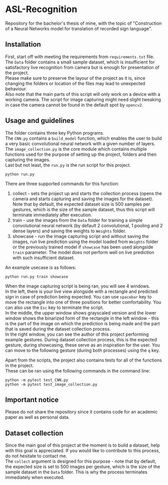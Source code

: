 # ASL-Recognition
Repository for the bachelor's thesis of mine, with the topic of "Construction of a Neural Networks model for translation of recorded sign language".  

## Installation

First, start off with meeting the requirements from `requirements.txt` file.
The `Data` folder contains a small sample dataset, which is insufficient for satisfactory live recognition from camera but is enough for presentation of the project.  
Please make sure to preserve the layour of the project as it is, since changing the folders or location of the files may lead to unexpected behaviour.  
Also note that the main parts of this script will only work on a device with a working camera. The script for image capturing might need slight tweaking in case the camera cannot be found in the default spot by `opencv2`.  

## Usage and guidelines

The folder contains three key Python programs.  
The `CNN.py` contains a `build_model` function, which enables the user to build a very basic convolutional neural network with a given number of layers.  
The `image_collection.py` is the core module which contains multiple functions used for the purpose of setting up the project, folders and then capturing the images.  
Last but not least, the `run.py` is the run script for this project.  

```
python run.py
```

There are three supported commands for this function:  

1. collect - sets the project up and starts the collection process (opens the camera and starts capturing and saving the images for the dataset). Note that by default, the expected dataset size is 500 samples per gestures, which is the size of the sample dataset, thus this script will terminate immediately after execution.  
2. train - use the images from the `Data` folder for training a simple convolutional neural network (by default 2 convolutional, 1 pooling and 2 dense layers) and saving the weights to `Weights` folder.  
3. showcase - run the image capturing script and without saving the images, run live prediction using the model loaded from `Weights` folder or the previously trained model if `showcase` has been used alongside `train` parameter. The model does not perform well on live prediction with such insufficient dataset.  

An example usecase is as follows:  

```
python run.py train showcase
```

When the image capturing script is being ran, you will see 4 windows.   
In the left, there is your live view alongside with a rectangle and predicted sign in case of prediction being expected. You can use `spacebar` key to move the rectangle into one of three positions for better comfortability. You can also use the `Esc` key to terminate the script.  
In the middle, the upper window shows grayscaled version and the lower window shows the binarized form of the rectangle in the left window - this is the part of the image on which the prediction is being made and the part that is saved during the dataset collection process.  
In the right window, you can see the author of this project performing example gestures. During dataset collection process, this is the expected gesture, during showcasing, these serve as an inspiration for the user. You can move to the following gesture (during both processes) using the `q` key.   

Apart from the scripts, the project also contains tests for all of the functions in the project.  
These can be ran using the following commands in the command line:  

```
python -m pytest test_CNN.py
python -m pytest test_image_collection.py
```

## Important notice

Please do not share the repository since it contains code for an academic paper as well as personal data.  

## Dataset collection

Since the main goal of this project at the moment is to build a dataset, help with this goal is appreciated. If you would like to contribute to this process, do not hesitate to contact me.  
The `collect` argument is designed for this purpose - note that by default, the expected size is set to 500 images per gesture, which is the size of the sample dataset in the `Data` folder. This is why the process terminates immediately when executed.  